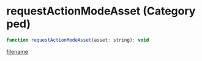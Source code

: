 # requestActionModeAsset (Category ped)

```js
function requestActionModeAsset(asset: string): void
```

[filename](requestActionModeAsset_m.md ':include')
